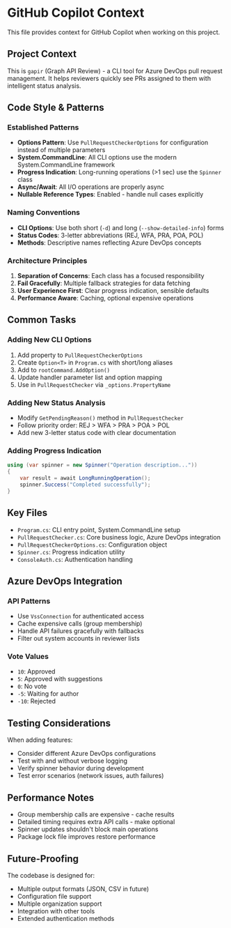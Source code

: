 # GitHub Copilot Context

This file provides context for GitHub Copilot when working on this project.

## Project Context

This is `gapir` (Graph API Review) - a CLI tool for Azure DevOps pull request management. It helps reviewers quickly see PRs assigned to them with intelligent status analysis.

## Code Style & Patterns

### Established Patterns
- **Options Pattern**: Use `PullRequestCheckerOptions` for configuration instead of multiple parameters
- **System.CommandLine**: All CLI options use the modern System.CommandLine framework
- **Progress Indication**: Long-running operations (>1 sec) use the `Spinner` class
- **Async/Await**: All I/O operations are properly async
- **Nullable Reference Types**: Enabled - handle null cases explicitly

### Naming Conventions
- **CLI Options**: Use both short (`-d`) and long (`--show-detailed-info`) forms
- **Status Codes**: 3-letter abbreviations (REJ, WFA, PRA, POA, POL)
- **Methods**: Descriptive names reflecting Azure DevOps concepts

### Architecture Principles
1. **Separation of Concerns**: Each class has a focused responsibility
2. **Fail Gracefully**: Multiple fallback strategies for data fetching
3. **User Experience First**: Clear progress indication, sensible defaults
4. **Performance Aware**: Caching, optional expensive operations

## Common Tasks

### Adding New CLI Options
1. Add property to `PullRequestCheckerOptions`
2. Create `Option<T>` in `Program.cs` with short/long aliases
3. Add to `rootCommand.AddOption()`
4. Update handler parameter list and option mapping
5. Use in `PullRequestChecker` via `_options.PropertyName`

### Adding New Status Analysis
- Modify `GetPendingReason()` method in `PullRequestChecker`
- Follow priority order: REJ > WFA > PRA > POA > POL
- Add new 3-letter status code with clear documentation

### Adding Progress Indication
```csharp
using (var spinner = new Spinner("Operation description..."))
{
    var result = await LongRunningOperation();
    spinner.Success("Completed successfully");
}
```

## Key Files

- `Program.cs`: CLI entry point, System.CommandLine setup
- `PullRequestChecker.cs`: Core business logic, Azure DevOps integration
- `PullRequestCheckerOptions.cs`: Configuration object
- `Spinner.cs`: Progress indication utility
- `ConsoleAuth.cs`: Authentication handling

## Azure DevOps Integration

### API Patterns
- Use `VssConnection` for authenticated access
- Cache expensive calls (group membership)
- Handle API failures gracefully with fallbacks
- Filter out system accounts in reviewer lists

### Vote Values
- `10`: Approved
- `5`: Approved with suggestions  
- `0`: No vote
- `-5`: Waiting for author
- `-10`: Rejected

## Testing Considerations

When adding features:
- Consider different Azure DevOps configurations
- Test with and without verbose logging
- Verify spinner behavior during development
- Test error scenarios (network issues, auth failures)

## Performance Notes

- Group membership calls are expensive - cache results
- Detailed timing requires extra API calls - make optional
- Spinner updates shouldn't block main operations
- Package lock file improves restore performance

## Future-Proofing

The codebase is designed for:
- Multiple output formats (JSON, CSV in future)
- Configuration file support
- Multiple organization support
- Integration with other tools
- Extended authentication methods
